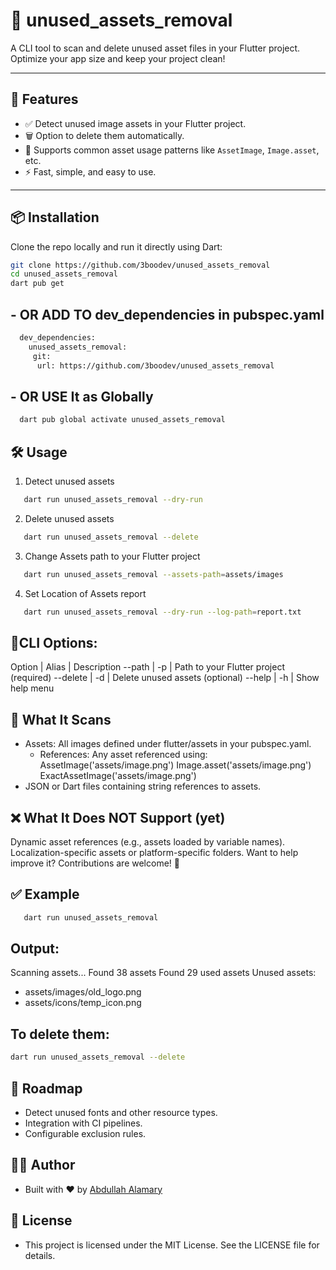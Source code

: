 # 🧹 unused_assets_removal

A CLI tool to scan and delete unused asset files in your Flutter project. Optimize your app size and keep your project clean!

---

## 🚀 Features

- ✅ Detect unused image assets in your Flutter project.
- 🗑 Option to delete them automatically.
- 🧠 Supports common asset usage patterns like `AssetImage`, `Image.asset`, etc.
- ⚡ Fast, simple, and easy to use.

---

## 📦 Installation

Clone the repo locally and run it directly using Dart:

```bash
git clone https://github.com/3boodev/unused_assets_removal
cd unused_assets_removal
dart pub get
```
## - OR ADD TO dev_dependencies in pubspec.yaml
```bash
  dev_dependencies:
    unused_assets_removal:
     git:
      url: https://github.com/3boodev/unused_assets_removal
```
## - OR USE It as Globally
```bash
  dart pub global activate unused_assets_removal
```

## 🛠 Usage

1. Detect unused assets

```bash
   dart run unused_assets_removal --dry-run
```
2. Delete unused assets

```bash
   dart run unused_assets_removal --delete
```
3. Change Assets path to your Flutter project

```bash
   dart run unused_assets_removal --assets-path=assets/images
```
4. Set Location of Assets report

```bash
   dart run unused_assets_removal --dry-run --log-path=report.txt
```
## 🧾CLI Options:

Option | Alias | Description
--path | -p | Path to your Flutter project (required)
--delete | -d | Delete unused assets (optional)
--help | -h | Show help menu

## 📁 What It Scans

- Assets: All images defined under flutter/assets in your pubspec.yaml.
  - References: Any asset referenced using:
      AssetImage('assets/image.png')
      Image.asset('assets/image.png')
      ExactAssetImage('assets/image.png')
- JSON or Dart files containing string references to assets.

## ❌ What It Does NOT Support (yet)

Dynamic asset references (e.g., assets loaded by variable names).
Localization-specific assets or platform-specific folders.
Want to help improve it? Contributions are welcome! 🙌

## ✅ Example

```bash
   dart run unused_assets_removal
```

## Output:

Scanning assets...
Found 38 assets
Found 29 used assets
Unused assets:
- assets/images/old_logo.png
- assets/icons/temp_icon.png

## To delete them:

```bash
dart run unused_assets_removal --delete
```
## 📌 Roadmap

- Detect unused fonts and other resource types.
- Integration with CI pipelines.
- Configurable exclusion rules.

## 👨‍💻 Author

- Built with ❤️ by <a href="https://github.com/3boodev">Abdullah Alamary</a>

## 📝 License

- This project is licensed under the MIT License. See the LICENSE file for details.

